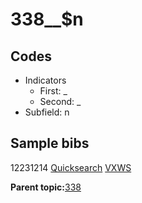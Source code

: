 # 338\_\_$n

## Codes

-   Indicators
    -   First: \_
    -   Second: \_
-   Subfield: n

## Sample bibs

12231214 [Quicksearch](https://search.library.yale.edu/catalog/12231214) [VXWS](http://prodorbis.library.yale.edu:7014/vxws/GetHoldingsService?bibId=12231214)

**Parent topic:**[338](../../tags/338/338.md)

